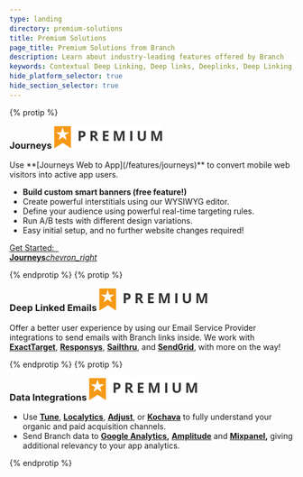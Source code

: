 ```yaml
---
type: landing
directory: premium-solutions
title: Premium Solutions
page_title: Premium Solutions from Branch
description: Learn about industry-leading features offered by Branch
keywords: Contextual Deep Linking, Deep links, Deeplinks, Deep Linking, Deeplinking, Deferred Deep Linking, Deferred Deeplinking, Google App Indexing, Google App Invites, Apple Universal Links, Android App Links, Apple Spotlight Search, Facebook App Links, AppLinks, Deepviews, Deep views, Dashboard, iOS9
hide_platform_selector: true
hide_section_selector: true
---
```


{% protip %}

<h3 style="margin-top:0;">Journeys <img class="premium-label" src="/img/premium_label.png" /></h3>
Use **[Journeys Web to App](/features/journeys)** to convert mobile web visitors into active app users.

- **Build custom smart banners (free feature!)**
- Create powerful interstitials using our WYSIWYG editor.
- Define your audience using powerful real-time targeting rules.
- Run A/B tests with different design variations.
- Easy initial setup, and no further website changes required!

<a href="/features/journeys" class="get-started btn btn-primary btn-lg" style="margin-bottom:0;">Get Started: &nbsp; <br class="visible-xs"><strong>Journeys</strong><i class="material-icons">chevron_right</i></a>
<div class="clearfix"></div>

{% endprotip %}
{% protip %}

<h3 style="margin-top:0;">Deep Linked Emails <img class="premium-label" src="/img/premium_label.png" /></h3>

Offer a better user experience by using our Email Service Provider integrations to send emails with Branch links inside. We work with **[ExactTarget](/third-party-integrations/exacttarget)**, **[Responsys](/third-party-integrations/responsys)**, **[Sailthru](/third-party-integrations/sailthru)**, and **[SendGrid](/third-party-integrations/sendgrid)**, with more on the way!

{% endprotip %}
{% protip %}

<h3 style="margin-top:0;">Data Integrations <img class="premium-label" src="/img/premium_label.png" /></h3>

- Use **[Tune](/third-party-integrations/tune)**, **[Localytics](/third-party-integrations/localytics)**, **[Adjust](/third-party-integrations/adjust)**, or **[Kochava](/third-party-integrations/kochava)** to fully understand your organic and paid acquisition channels.
- Send Branch data to **[Google Analytics](/third-party-integrations/google-analytics),** **[Amplitude](/third-party-integrations/amplitude)** and **[Mixpanel](/third-party-integrations/mixpanel),** giving additional relevancy to your app analytics.

{% endprotip %}
